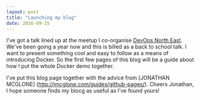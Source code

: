 ```yaml
---
layout: post
title: "Launching my blog"
date: 2016-09-25
---
```


I've got a talk lined up at the meetup I co-organise [DevOps North East](http://www.meetup.com/DevOpsNorthEast). We've been going a year now and this is billed as a back to school talk. I want to present something cool and easy to follow as a means of introducing Docker. So the first few pages of this blog will be a guide about how I put the whole Docker demo together.

I've put this blog page together with the advice from [JONATHAN MCGLONE] (http://jmcglone.com/guides/github-pages/). Cheers Jonathan, I hope someone finds my blocg as useful as I've found yours!


